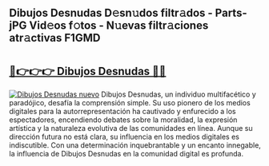 ## Dibujos Desnudas D𝚎sn𝚞dos filtr𝚊dos - Parts-jPG Vid𝚎os f𝚘tos - N𝚞evas filtr𝚊ciones atr𝚊ctivas F1GMD

# <h2><a href="http://mb2321.tromn.icu/?c=Dibujos+Desnudas">🔗👉👉👉 Dibujos Desnudas 🔗🔗</a></h2>

[![Dibujos Desnudas nuevo](https://i.imgur.com/pEAQMta.gif)](http://mb2321.tromn.icu/?c=Dibujos+Desnudas)
Dibujos Desnudas, un individuo multifacético y paradójico, desafía la comprensión simple. Su uso pionero de los medios digitales para la autorrepresentación ha cautivado y enfurecido a los espectadores, encendiendo debates sobre la moralidad, la expresión artística y la naturaleza evolutiva de las comunidades en línea. Aunque su dirección futura no está clara, su influencia en los medios digitales es indiscutible. Con una determinación inquebrantable y un encanto innegable, la influencia de Dibujos Desnudas en la comunidad digital es profunda.
